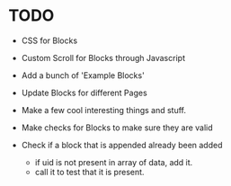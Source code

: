 # TODO

- CSS for Blocks
- Custom Scroll for Blocks through Javascript
- Add a bunch of 'Example Blocks'
- Update Blocks for different Pages
- Make a few cool interesting things and stuff.

- Make checks for Blocks to make sure they are valid
- Check if a block that is appended already been added
  - if uid is not present in array of data, add it.
  - call it to test that it is present.